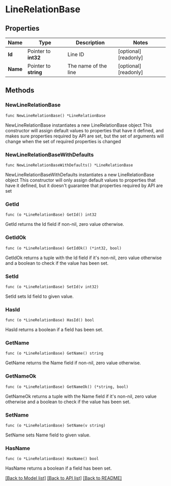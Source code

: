 # LineRelationBase

## Properties

Name | Type | Description | Notes
------------ | ------------- | ------------- | -------------
**Id** | Pointer to **int32** | Line ID | [optional] [readonly]
**Name** | Pointer to **string** | The name of the line | [optional] [readonly]

## Methods

### NewLineRelationBase

`func NewLineRelationBase() *LineRelationBase`

NewLineRelationBase instantiates a new LineRelationBase object
This constructor will assign default values to properties that have it defined,
and makes sure properties required by API are set, but the set of arguments
will change when the set of required properties is changed

### NewLineRelationBaseWithDefaults

`func NewLineRelationBaseWithDefaults() *LineRelationBase`

NewLineRelationBaseWithDefaults instantiates a new LineRelationBase object
This constructor will only assign default values to properties that have it defined,
but it doesn't guarantee that properties required by API are set

### GetId

`func (o *LineRelationBase) GetId() int32`

GetId returns the Id field if non-nil, zero value otherwise.

### GetIdOk

`func (o *LineRelationBase) GetIdOk() (*int32, bool)`

GetIdOk returns a tuple with the Id field if it's non-nil, zero value otherwise
and a boolean to check if the value has been set.

### SetId

`func (o *LineRelationBase) SetId(v int32)`

SetId sets Id field to given value.

### HasId

`func (o *LineRelationBase) HasId() bool`

HasId returns a boolean if a field has been set.

### GetName

`func (o *LineRelationBase) GetName() string`

GetName returns the Name field if non-nil, zero value otherwise.

### GetNameOk

`func (o *LineRelationBase) GetNameOk() (*string, bool)`

GetNameOk returns a tuple with the Name field if it's non-nil, zero value otherwise
and a boolean to check if the value has been set.

### SetName

`func (o *LineRelationBase) SetName(v string)`

SetName sets Name field to given value.

### HasName

`func (o *LineRelationBase) HasName() bool`

HasName returns a boolean if a field has been set.

[[Back to Model list]](../README.md#documentation-for-models) [[Back to API list]](../README.md#documentation-for-api-endpoints) [[Back to README]](../README.md)
